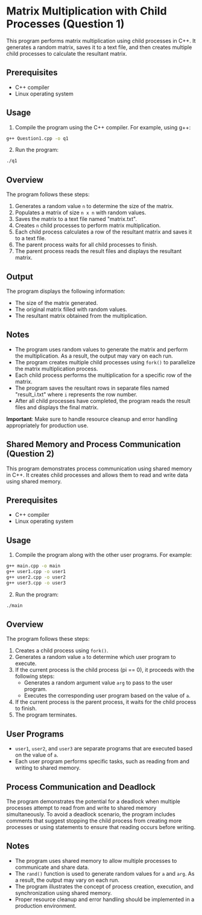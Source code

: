# Matrix Multiplication with Child Processes (Question 1)

This program performs matrix multiplication using child processes in C++. It generates a random matrix, saves it to a text file, and then creates multiple child processes to calculate the resultant matrix.

## Prerequisites

- C++ compiler
- Linux operating system

## Usage

1. Compile the program using the C++ compiler. For example, using g++:

```bash
g++ Question1.cpp -o q1
```

2. Run the program:

```bash
./q1
```

## Overview

The program follows these steps:

1. Generates a random value `n` to determine the size of the matrix.
2. Populates a matrix of size `n x n` with random values.
3. Saves the matrix to a text file named "matrix.txt".
4. Creates `n` child processes to perform matrix multiplication.
5. Each child process calculates a row of the resultant matrix and saves it to a text file.
6. The parent process waits for all child processes to finish.
7. The parent process reads the result files and displays the resultant matrix.

## Output

The program displays the following information:

- The size of the matrix generated.
- The original matrix filled with random values.
- The resultant matrix obtained from the multiplication.

## Notes

- The program uses random values to generate the matrix and perform the multiplication. As a result, the output may vary on each run.
- The program creates multiple child processes using `fork()` to parallelize the matrix multiplication process.
- Each child process performs the multiplication for a specific row of the matrix.
- The program saves the resultant rows in separate files named "result_i.txt" where `i` represents the row number.
- After all child processes have completed, the program reads the result files and displays the final matrix.

**Important**: Make sure to handle resource cleanup and error handling appropriately for production use.

## Shared Memory and Process Communication (Question 2)

This program demonstrates process communication using shared memory in C++. It creates child processes and allows them to read and write data using shared memory.

## Prerequisites

- C++ compiler
- Linux operating system

## Usage

1. Compile the program along with the other user programs. For example:

```bash
g++ main.cpp -o main
g++ user1.cpp -o user1
g++ user2.cpp -o user2
g++ user3.cpp -o user3
```

2. Run the program:

```bash
./main
```

## Overview

The program follows these steps:

1. Creates a child process using `fork()`.
2. Generates a random value `a` to determine which user program to execute.
3. If the current process is the child process (pi == 0), it proceeds with the following steps:
   - Generates a random argument value `arg` to pass to the user program.
   - Executes the corresponding user program based on the value of `a`.
4. If the current process is the parent process, it waits for the child process to finish.
5. The program terminates.

## User Programs

- `user1`, `user2`, and `user3` are separate programs that are executed based on the value of `a`.
- Each user program performs specific tasks, such as reading from and writing to shared memory.

## Process Communication and Deadlock

The program demonstrates the potential for a deadlock when multiple processes attempt to read from and write to shared memory simultaneously. To avoid a deadlock scenario, the program includes comments that suggest stopping the child process from creating more processes or using statements to ensure that reading occurs before writing.

## Notes

- The program uses shared memory to allow multiple processes to communicate and share data.
- The `rand()` function is used to generate random values for `a` and `arg`. As a result, the output may vary on each run.
- The program illustrates the concept of process creation, execution, and synchronization using shared memory.
- Proper resource cleanup and error handling should be implemented in a production environment.
